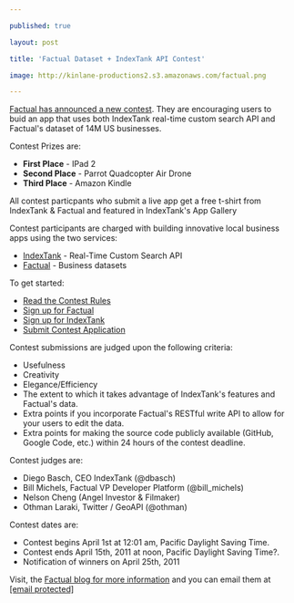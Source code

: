 ---
published: true
layout: post
title: 'Factual Dataset + IndexTank API Contest'
image: http://kinlane-productions2.s3.amazonaws.com/factual.png
---

<img style="padding: 15px;" src="https://kinlane-productions2.s3.amazonaws.com/factual.png" alt="" align="right" /><a title="Factual has announced a new contest" href="http://blog.factual.com/contest-indextank-factual">Factual has announced a new contest</a>.  They are encouraging users to buid an app that uses both IndexTank real-time custom search API and Factual's dataset of 14M US businesses.<p>
Contest Prizes are:
<ul class="mainlist">
	<li><strong>First Place</strong> - IPad 2</li>
	<li><strong>Second Place</strong> - Parrot Quadcopter Air Drone</li>
	<li><strong>Third Place</strong> - Amazon Kindle</li>
</ul>
All contest particpants who submit a live app get a free t-shirt from IndexTank &amp; Factual and featured in IndexTank's App Gallery<p>
Contest participants are charged with building innovative local business apps using the two services:
<ul class="mainlist">
	<li><a title="IndexTank" href="www.indextank.com">IndexTank</a> - Real-Time Custom Search API</li>
	<li><a title="Factual" href="www.factual.com">Factual</a> - Business datasets</li>
</ul>
To get started:
<ul class="mainlist">
	<li><a title="Contest Rules" href="http://blog.indextank.com/contest-rules/">Read the Contest Rules</a></li>
	<li><a title="Sign up for Factual" href="http://www.factual.com/t/bi0eJZ">Sign up for Factual</a></li>
	<li><a title="Sign Up for IndexTak" href="https://indextank.com/get-started/?plan=FACTUAL_CONTEST_30DAY">Sign up for IndexTank</a></li>
	<li><a title="Submit Contest Application" href="https://spreadsheets4.google.com/viewform?hl=en&amp;hl=en&amp;formkey=dFNvTjR4MWh3T0YxcGlkWWRVVmp0ZUE6MA#gid=0">Submit Contest Application</a></li>
</ul>
Contest submissions are judged upon the following criteria:
<ul class="mainlist">
	<li>Usefulness</li>
	<li>Creativity</li>
	<li>Elegance/Efficiency</li>
	<li>The extent to which it takes advantage of IndexTank's features and Factual's data.</li>
	<li>Extra points if you incorporate Factual's RESTful write API to allow for your users to edit the data.</li>
	<li>Extra points for making the source code publicly available (GitHub, Google Code, etc.) within 24 hours of the contest deadline.</li>
</ul>
<img style="padding: 15px;" src="https://kinlane-productions2.s3.amazonaws.com/indextank.png" alt="" align="right" /> Contest judges are:
<ul class="mainlist">
	<li>Diego Basch, CEO IndexTank (@dbasch)</li>
	<li>Bill Michels, Factual VP Developer Platform (@bill_michels)</li>
	<li>Nelson Cheng (Angel Investor &amp; Filmaker)</li>
	<li>Othman Laraki, Twitter / GeoAPI (@othman)</li>
</ul>
Contest dates are:
<ul class="mainlist">
	<li>Contest begins April 1st at 12:01 am, Pacific Daylight Saving Time.</li>
	<li>Contest ends April 15th, 2011 at noon, Pacific Daylight Saving Time?.</li>
	<li>Notification of winners on April 25th, 2011</li>
</ul>
Visit, the <a title="Factual Blog For More Information" href="http://blog.factual.com/contest-indextank-factual">Factual blog for more information</a> and you can email them at <a href="/cdn-cgi/l/email-protection" class="__cf_email__" data-cfemail="1a696f6a6a75686e5a73747e7f626e7b747134797577">[email&#160;protected]</a>

